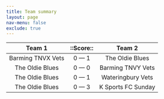 ```yaml
---
title: Team summary
layout: page
nav-menu: false
exclude: true
---
```




|      Team 1       |  ::Score::  |       Team 2       |
|:-----------------:|:-----------:|:------------------:|
| Barming TNVX Vets | 0 &mdash; 1 |  The Oldie Blues   |
|  The Oldie Blues  | 0 &mdash; 0 | Barming TNVY Vets  |
|  The Oldie Blues  | 0 &mdash; 1 | Wateringbury Vets  |
|  The Oldie Blues  | 0 &mdash; 3 | K Sports FC Sunday |

 <br /><br /><br />